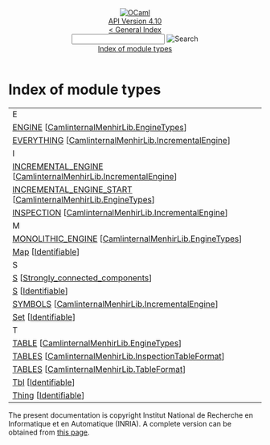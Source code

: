 <!-- ((! set title API !)) ((! set documentation !)) ((! set api !)) ((! set nobreadcrumb !)) -->
<div class="api"><header><nav class="toc brand"><a class="brand" href="https://ocaml.org/"><img src="colour-logo-gray.svg" class="svg" alt="OCaml"></a></nav><nav class="toc"><div class="toc_version"><a href="/docs" id="version-select">API Version 4.10</a></div><a href="index.html">&lt; General Index</a><div class="api_search"><input type="text" name="apisearch" id="api_search" oninput="mySearch(false);" onkeypress="this.oninput();" onclick="this.oninput();" onpaste="this.oninput();">
<img src="search_icon.svg" alt="Search" class="svg" onclick="mySearch(false)"></div>
<div id="search_results"></div><div class="toc_title"><a href="#top">Index of module types</a></div><ul></ul></nav></header>

<h1>Index of module types</h1>
<table>
<tbody><tr><td align="left"><div>E</div></td></tr>
<tr><td><a href="CamlinternalMenhirLib.EngineTypes.ENGINE.html">ENGINE</a> [<a href="CamlinternalMenhirLib.EngineTypes.html">CamlinternalMenhirLib.EngineTypes</a>]</td>
<td></td></tr>
<tr><td><a href="CamlinternalMenhirLib.IncrementalEngine.EVERYTHING.html">EVERYTHING</a> [<a href="CamlinternalMenhirLib.IncrementalEngine.html">CamlinternalMenhirLib.IncrementalEngine</a>]</td>
<td></td></tr>
<tr><td align="left"><div>I</div></td></tr>
<tr><td><a href="CamlinternalMenhirLib.IncrementalEngine.INCREMENTAL_ENGINE.html">INCREMENTAL_ENGINE</a> [<a href="CamlinternalMenhirLib.IncrementalEngine.html">CamlinternalMenhirLib.IncrementalEngine</a>]</td>
<td></td></tr>
<tr><td><a href="CamlinternalMenhirLib.EngineTypes.INCREMENTAL_ENGINE_START.html">INCREMENTAL_ENGINE_START</a> [<a href="CamlinternalMenhirLib.EngineTypes.html">CamlinternalMenhirLib.EngineTypes</a>]</td>
<td></td></tr>
<tr><td><a href="CamlinternalMenhirLib.IncrementalEngine.INSPECTION.html">INSPECTION</a> [<a href="CamlinternalMenhirLib.IncrementalEngine.html">CamlinternalMenhirLib.IncrementalEngine</a>]</td>
<td></td></tr>
<tr><td align="left"><div>M</div></td></tr>
<tr><td><a href="CamlinternalMenhirLib.EngineTypes.MONOLITHIC_ENGINE.html">MONOLITHIC_ENGINE</a> [<a href="CamlinternalMenhirLib.EngineTypes.html">CamlinternalMenhirLib.EngineTypes</a>]</td>
<td></td></tr>
<tr><td><a href="Identifiable.Map.html">Map</a> [<a href="Identifiable.html">Identifiable</a>]</td>
<td></td></tr>
<tr><td align="left"><div>S</div></td></tr>
<tr><td><a href="Strongly_connected_components.S.html">S</a> [<a href="Strongly_connected_components.html">Strongly_connected_components</a>]</td>
<td></td></tr>
<tr><td><a href="Identifiable.S.html">S</a> [<a href="Identifiable.html">Identifiable</a>]</td>
<td></td></tr>
<tr><td><a href="CamlinternalMenhirLib.IncrementalEngine.SYMBOLS.html">SYMBOLS</a> [<a href="CamlinternalMenhirLib.IncrementalEngine.html">CamlinternalMenhirLib.IncrementalEngine</a>]</td>
<td></td></tr>
<tr><td><a href="Identifiable.Set.html">Set</a> [<a href="Identifiable.html">Identifiable</a>]</td>
<td></td></tr>
<tr><td align="left"><div>T</div></td></tr>
<tr><td><a href="CamlinternalMenhirLib.EngineTypes.TABLE.html">TABLE</a> [<a href="CamlinternalMenhirLib.EngineTypes.html">CamlinternalMenhirLib.EngineTypes</a>]</td>
<td></td></tr>
<tr><td><a href="CamlinternalMenhirLib.InspectionTableFormat.TABLES.html">TABLES</a> [<a href="CamlinternalMenhirLib.InspectionTableFormat.html">CamlinternalMenhirLib.InspectionTableFormat</a>]</td>
<td></td></tr>
<tr><td><a href="CamlinternalMenhirLib.TableFormat.TABLES.html">TABLES</a> [<a href="CamlinternalMenhirLib.TableFormat.html">CamlinternalMenhirLib.TableFormat</a>]</td>
<td></td></tr>
<tr><td><a href="Identifiable.Tbl.html">Tbl</a> [<a href="Identifiable.html">Identifiable</a>]</td>
<td></td></tr>
<tr><td><a href="Identifiable.Thing.html">Thing</a> [<a href="Identifiable.html">Identifiable</a>]</td>
<td></td></tr>
</tbody></table>


<div class="copyright">The present documentation is copyright Institut National de Recherche en Informatique et en Automatique (INRIA). A complete version can be obtained from <a href="http://caml.inria.fr/pub/docs/manual-ocaml/">this page</a>.</div></div>